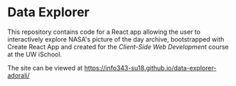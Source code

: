 # Data Explorer

This repository contains code for a React app allowing the user to interactively explore NASA's picture of the day archive, bootstrapped with Create React App and created for the _Client-Side Web Development_ course at the UW iSchool.

The site can be viewed at <https://info343-su18.github.io/data-explorer-adorali/>
